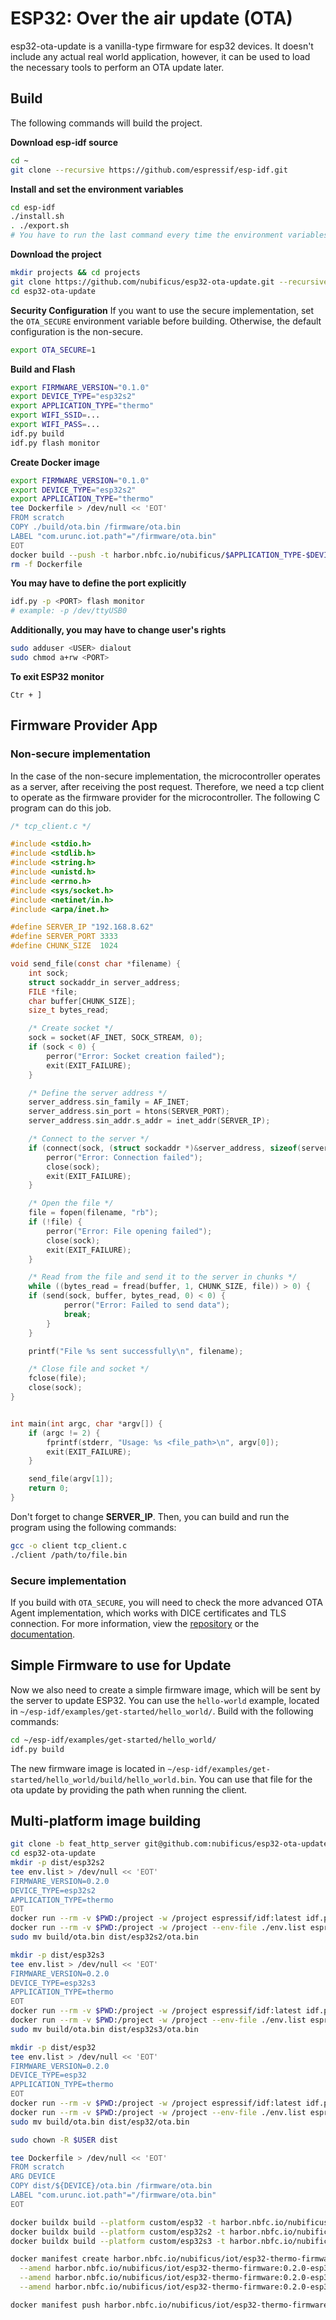 # ESP32: Over the air update (OTA)

esp32-ota-update is a vanilla-type firmware for esp32 devices. It doesn't include any actual real world application, however, it can be used to load the necessary tools to perform an OTA update later.

## Build

The following commands will build the project.

**Download esp-idf source**

```bash
cd ~
git clone --recursive https://github.com/espressif/esp-idf.git
```

**Install and set the environment variables**

```bash
cd esp-idf
./install.sh
. ./export.sh
# You have to run the last command every time the environment variables are lost.
```

**Download the project**

```bash
mkdir projects && cd projects
git clone https://github.com/nubificus/esp32-ota-update.git --recursive
cd esp32-ota-update
```

**Security Configuration**
If you want to use the secure implementation, set the `OTA_SECURE` environment variable before building. Otherwise, the default configuration is the non-secure.

```bash
export OTA_SECURE=1
```

**Build and Flash**

```bash
export FIRMWARE_VERSION="0.1.0"
export DEVICE_TYPE="esp32s2"
export APPLICATION_TYPE="thermo"
export WIFI_SSID=...
export WIFI_PASS=...
idf.py build
idf.py flash monitor
```

**Create Docker image**

```bash
export FIRMWARE_VERSION="0.1.0"
export DEVICE_TYPE="esp32s2"
export APPLICATION_TYPE="thermo"
tee Dockerfile > /dev/null << 'EOT'
FROM scratch
COPY ./build/ota.bin /firmware/ota.bin
LABEL "com.urunc.iot.path"="/firmware/ota.bin"
EOT
docker build --push -t harbor.nbfc.io/nubificus/$APPLICATION_TYPE-$DEVICE_TYPE-firmware:$FIRMWARE_VERSION .
rm -f Dockerfile
```

**You may have to define the port explicitly**

```bash
idf.py -p <PORT> flash monitor
# example: -p /dev/ttyUSB0
```

**Additionally, you may have to change user's rights**

```bash
sudo adduser <USER> dialout
sudo chmod a+rw <PORT>
```

**To exit ESP32 monitor**

```
Ctr + ]
```

## Firmware Provider App

### Non-secure implementation

In the case of the non-secure implementation, the microcontroller operates as a server, after receiving the post request. Therefore, we need a tcp client to operate as the firmware provider for the microcontroller. The following C program can do this job.

```C
/* tcp_client.c */

#include <stdio.h>
#include <stdlib.h>
#include <string.h>
#include <unistd.h>
#include <errno.h>
#include <sys/socket.h>
#include <netinet/in.h>
#include <arpa/inet.h>

#define SERVER_IP "192.168.8.62"
#define SERVER_PORT 3333
#define CHUNK_SIZE  1024

void send_file(const char *filename) {
    int sock;
    struct sockaddr_in server_address;
    FILE *file;
    char buffer[CHUNK_SIZE];
    size_t bytes_read;

    /* Create socket */
    sock = socket(AF_INET, SOCK_STREAM, 0);
    if (sock < 0) {
        perror("Error: Socket creation failed");
        exit(EXIT_FAILURE);
    }

    /* Define the server address */
    server_address.sin_family = AF_INET;
    server_address.sin_port = htons(SERVER_PORT);
    server_address.sin_addr.s_addr = inet_addr(SERVER_IP);

    /* Connect to the server */
    if (connect(sock, (struct sockaddr *)&server_address, sizeof(server_address)) < 0) {
        perror("Error: Connection failed");
        close(sock);
        exit(EXIT_FAILURE);
    }

    /* Open the file */
    file = fopen(filename, "rb");
    if (!file) {
        perror("Error: File opening failed");
        close(sock);
        exit(EXIT_FAILURE);
    }

    /* Read from the file and send it to the server in chunks */
    while ((bytes_read = fread(buffer, 1, CHUNK_SIZE, file)) > 0) {
    if (send(sock, buffer, bytes_read, 0) < 0) {
            perror("Error: Failed to send data");
            break;
        }
    }

    printf("File %s sent successfully\n", filename);

    /* Close file and socket */
    fclose(file);
    close(sock);
}


int main(int argc, char *argv[]) {
    if (argc != 2) {
        fprintf(stderr, "Usage: %s <file_path>\n", argv[0]);
        exit(EXIT_FAILURE);
    }

    send_file(argv[1]);
    return 0;
}
```

Don't forget to change **SERVER_IP**. Then, you can build and run the program using the following commands:

```bash
gcc -o client tcp_client.c
./client /path/to/file.bin
```

### Secure implementation

If you build with `OTA_SECURE`, you will need to check the more advanced OTA Agent implementation, which works with DICE certificates and TLS connection. For more information, view the [repository](https://github.com/nubificus/ota-agent) or the [documentation](../components/ota-agent.md).

## Simple Firmware to use for Update

Now we also need to create a simple firmware image, which will be sent by the server to update ESP32. You can use the `hello-world` example, located in `~/esp-idf/examples/get-started/hello_world/`. Build with the following commands:

```bash
cd ~/esp-idf/examples/get-started/hello_world/
idf.py build
```

The new firmware image is located in `~/esp-idf/examples/get-started/hello_world/build/hello_world.bin`.
You can use that file for the ota update by providing the path when running the client.

## Multi-platform image building

```bash
git clone -b feat_http_server git@github.com:nubificus/esp32-ota-update.git
cd esp32-ota-update
mkdir -p dist/esp32s2
tee env.list > /dev/null << 'EOT'
FIRMWARE_VERSION=0.2.0
DEVICE_TYPE=esp32s2
APPLICATION_TYPE=thermo
EOT
docker run --rm -v $PWD:/project -w /project espressif/idf:latest idf.py set-target esp32s2
docker run --rm -v $PWD:/project -w /project --env-file ./env.list espressif/idf:latest idf.py build
sudo mv build/ota.bin dist/esp32s2/ota.bin

mkdir -p dist/esp32s3
tee env.list > /dev/null << 'EOT'
FIRMWARE_VERSION=0.2.0
DEVICE_TYPE=esp32s3
APPLICATION_TYPE=thermo
EOT
docker run --rm -v $PWD:/project -w /project espressif/idf:latest idf.py set-target esp32s3
docker run --rm -v $PWD:/project -w /project --env-file ./env.list espressif/idf:latest idf.py build
sudo mv build/ota.bin dist/esp32s3/ota.bin

mkdir -p dist/esp32
tee env.list > /dev/null << 'EOT'
FIRMWARE_VERSION=0.2.0
DEVICE_TYPE=esp32
APPLICATION_TYPE=thermo
EOT
docker run --rm -v $PWD:/project -w /project espressif/idf:latest idf.py set-target esp32
docker run --rm -v $PWD:/project -w /project --env-file ./env.list espressif/idf:latest idf.py build
sudo mv build/ota.bin dist/esp32/ota.bin

sudo chown -R $USER dist

tee Dockerfile > /dev/null << 'EOT'
FROM scratch
ARG DEVICE
COPY dist/${DEVICE}/ota.bin /firmware/ota.bin
LABEL "com.urunc.iot.path"="/firmware/ota.bin"
EOT

docker buildx build --platform custom/esp32 -t harbor.nbfc.io/nubificus/iot/esp32-thermo-firmware:0.2.0-esp32 --build-arg DEVICE=esp32 . --push --provenance false
docker buildx build --platform custom/esp32s2 -t harbor.nbfc.io/nubificus/iot/esp32-thermo-firmware:0.2.0-esp32s2 --build-arg DEVICE=esp32s2 . --push --provenance false
docker buildx build --platform custom/esp32s3 -t harbor.nbfc.io/nubificus/iot/esp32-thermo-firmware:0.2.0-esp32s3 --build-arg DEVICE=esp32s3 . --push --provenance false

docker manifest create harbor.nbfc.io/nubificus/iot/esp32-thermo-firmware:0.2.0 \
  --amend harbor.nbfc.io/nubificus/iot/esp32-thermo-firmware:0.2.0-esp32 \
  --amend harbor.nbfc.io/nubificus/iot/esp32-thermo-firmware:0.2.0-esp32s2 \
  --amend harbor.nbfc.io/nubificus/iot/esp32-thermo-firmware:0.2.0-esp32s3

docker manifest push harbor.nbfc.io/nubificus/iot/esp32-thermo-firmware:0.2.0
```

